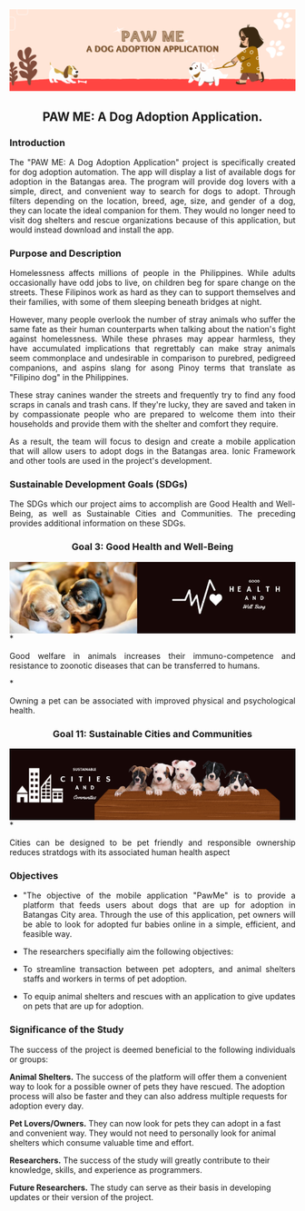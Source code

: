 <img src="Images/pawmeheader.png">

<h2 align="center"> PAW ME: A Dog Adoption Application. </h2>

### Introduction
<p align = "justify"> The "PAW ME: A Dog Adoption Application" project is specifically created for dog adoption automation. The app will display a list of available dogs for adoption in the Batangas area. The program will provide dog lovers with a simple, direct, and convenient way to search for dogs to adopt. Through filters depending on the location, breed, age, size, and gender of a dog, they can locate the ideal companion for them. They would no longer need to visit dog shelters and rescue organizations because of this application, but would instead download and install the app. </p>

### Purpose and Description
<p align = "justify">Homelessness affects millions of people in the Philippines. While adults occasionally have odd jobs to live,  on children beg for spare change on the streets. These Filipinos work as hard as they can to support themselves and their families, with some of them sleeping beneath bridges at night. </p>

<p align = "justify">However, many people overlook the number of stray animals who suffer the same fate as their human counterparts when talking about the nation's fight against homelessness. While these phrases may appear harmless, they have accumulated implications that regrettably can make stray animals seem commonplace and undesirable in comparison to purebred, pedigreed companions, and aspins slang for asong Pinoy terms that translate as "Filipino dog" in the Philippines. </p>

<p align = "justify">These stray canines wander the streets and frequently try to find any food scraps in canals and trash cans. If they're lucky, they are saved and taken in by compassionate people who are prepared to welcome them into their households and provide them with the shelter and comfort they require. </p>

<p align = "justify">As a result, the team will focus to design and create a mobile application that will allow users to adopt dogs in the Batangas area. Ionic Framework and other tools are used in the project's development. </p>

### Sustainable Development Goals (SDGs)
<p align = "justify"> The SDGs which our project aims to accomplish are Good Health and Well-Being, as well as Sustainable Cities and Communities. The preceding provides additional information on these SDGs. </p>
<h3 align="center"> Goal 3: Good Health and Well-Being </h3> 
<img align = "center" src="Images/sdg3.jpg">
* <p align = "justify">Good welfare in animals increases their immuno-competence and resistance to zoonotic diseases that can be transferred to humans.</p>
* <p align = "justify">Owning a pet can be associated with improved physical and psychological health. </p>

<h3 align="center"> Goal 11: Sustainable Cities and Communities </h3> 
<img align = "center" src="Images/sdg.png">
* <p align ="justify">   Cities can be designed to be pet friendly and responsible ownership reduces stratdogs with its associated human health aspect </p>


### Objectives 
- <p align = "justify"> "The objective of the mobile application "PawMe" is to provide a platform that feeds users about dogs that are up for adoption in Batangas City area. Through the use of this application, pet owners will be able to look for adopted fur babies online in a simple, efficient, and feasible way. </p> 
- <p align ="justify">  The researchers specifially aim the following objectives: </p>
- <p align ="justify">   To streamline transaction between pet adopters, and animal shelters staffs and workers in terms of pet adoption. </p>
- <p align ="justify">   To equip animal shelters and rescues with an application to give updates on pets that are up for adoption. </p>

### Significance of the Study
<p align ="justify"> The success of the project is deemed beneficial to the following individuals or groups: </p>

**Animal Shelters.** The success of the platform will offer them a convenient way to look for a possible owner of pets they have rescued. The adoption process will also be faster and they can also address multiple requests for adoption every day.

**Pet Lovers/Owners.** They can now look for pets they can adopt in a fast and convenient way. They would not need to personally look for animal shelters which consume valuable time and effort.

**Researchers.** The success of the study will greatly contribute to their knowledge, skills, and experience as programmers.

**Future Researchers.** The study can serve as their basis in developing updates or their version of the project.
